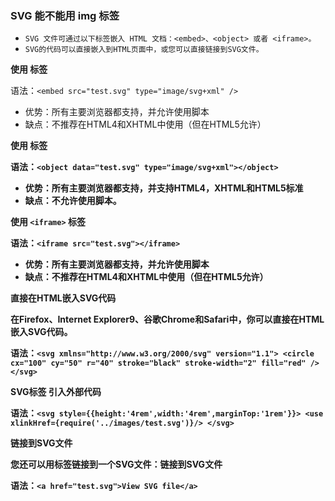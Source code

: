 ### SVG 能不能用 img 标签

- `SVG 文件可通过以下标签嵌入 HTML 文档：<embed>、<object> 或者 <iframe>。`
- `SVG的代码可以直接嵌入到HTML页面中，或您可以直接链接到SVG文件。`

**使用 <embed> 标签**

语法：`<embed src="test.svg" type="image/svg+xml" />`

>
- 优势：所有主要浏览器都支持，并允许使用脚本
- 缺点：不推荐在HTML4和XHTML中使用（但在HTML5允许）


**使用 <object> 标签**

语法：`<object data="test.svg" type="image/svg+xml"></object>`

>
- 优势：所有主要浏览器都支持，并支持HTML4，XHTML和HTML5标准
- 缺点：不允许使用脚本。


**使用 `<iframe>` 标签**

语法：`<iframe src="test.svg"></iframe>`

>
- 优势：所有主要浏览器都支持，并允许使用脚本
- 缺点：不推荐在HTML4和XHTML中使用（但在HTML5允许）


**直接在HTML嵌入SVG代码**

在Firefox、Internet Explorer9、谷歌Chrome和Safari中，你可以直接在HTML嵌入SVG代码。

语法：`<svg xmlns="http://www.w3.org/2000/svg" version="1.1">
   <circle cx="100" cy="50" r="40" stroke="black" stroke-width="2" fill="red" />
</svg>`


**SVG标签 引入外部代码**

语法：`<svg style={{height:'4rem',width:'4rem',marginTop:'1rem'}}>
    <use xlinkHref={require('../images/test.svg')}/>
</svg>`


**链接到SVG文件**

您还可以用<a>标签链接到一个SVG文件：链接到SVG文件

语法：`<a href="test.svg">View SVG file</a>`

